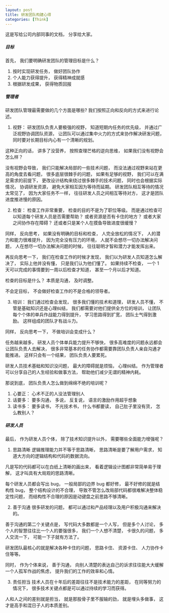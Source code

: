 ```yaml
---
layout: post
title: 研发团队构建心得
categories: [Think]
---
```


这是写给公司内部同事的文档， 分享给大家。

##### 目标
首先， 我们要明确研发团队的管理目标是什么？ 
1. 按时实现研发任务， 做好团队协作
2. 个人能力获得提升， 获得精神成就感
3. 根据研发成果， 获得物质回报

##### 管理者
研发团队管理最需要做的几个方面是哪些? 我们按照正向和反向的方式来进行论述。

1. 视野：
研发团队负责人要极强的视野， 知道短期内任务的优先级， 并通过广泛视野协调团队资源， 让团队可以通过集中火力的方式来协作解决研发问题， 同时要对长期目标内心有一个清晰的规划。

这种正向的话， 讲多了没营养， 按照查理芒格的逆向思维， 如果我们没有视野会怎么样？

没有视野会导致， 我们只能解决局部的一些技术问题， 而没法通过视野来站在更高的角度去看问题， 很多底层很棘手的问题， 如果有足够的视野， 我们可以在满足需求的前提下， 更改设计结构来绕过很多棘手的技术问题， 同时也会根据实际情况， 协调研发资源， 避免大家相互因为等待而延期。 研发团队相互等待的情况太常见了， 因为大家任务不一样， 往往研发人员之间相互等待对方， 这才是团队进度推进慢的原因。

2. 检查：
检查工作非常重要， 检查的目的不是为了职位等级。 而是通过检查可以知道每个研发人员是否需要帮助？ 或者资源是否有卡住的地方？ 或者大家之间协作存在障碍？ 还或者只是某个人在摸鱼导致进度很缓慢？

同样， 反向思考， 如果没有明确的目标和检查， 人完全放松的情况下， 人的潜力和能力很难提升， 因为完全没有压力的环境， 人就不会想尽一切办法解决问题， 人在想尽一切办法解决问题的时候， 往往聪明才智和潜力才能发挥出来。

再反向思考一下， 我们在检查工作的时候才发现， 我们以为研发人员知道怎么解决了， 实际上他并没有懂， 只是我们认为他们懂了。 如果持续不检查， 一个 1 天可以完成的事情要到一周以后检查才知道， 甚至一个月以后才知道。 

检查的目标是什么？ 本质是沟通， 及时调整。

不会定目标， 不会做好检查工作的不是合格的领导者。

3. 培训： 
我们通过检查会发现， 很多我们懂的技术和道理， 研发人员不懂， 不管是基础知识还是心理纠结， 我们都需要对他们提供全方位的培训， 让团队每个个体的单兵作战能力得到提升， 学习思路得到扩宽， 团队士气得到激励。 这样组成的团队才有战斗力。

同样， 反向思考一下， 不做培训会变成什么？ 

任务越来越多， 研发人员个体单兵能力提升不够快， 很多高难度的问题永远都会让团队负责人去解决， 很多非常基本的任务协作都需要靠团队负责人亲自沟通才能推进。 这样只会有一个结果， 团队负责人要累死。

研发人员技术基础和知识没问题， 最大的障碍就是烦恼， 心理纠结。 作为管理者可以分享自己的人生经验和做事方法， 帮助他们减少无谓的精神内耗。

那说到底， 团队负责人怎么做到绵绵不绝的培训呢？
1. 心要正： 心术不正的人没法管理别人
2. 话要多： 要多沟通， 多说， 反复说， 语言的激励作用超乎想象
3. 读书多： 要多读书， 不光技术书， 什么书都要读， 自己肚子里没有货， 怎么教别人？

##### 研发人员
最后， 作为研发人员个体， 除了技术知识提升以外， 需要哪些全面能力增强呢？

1. 思路清晰
逻辑推理能力并不等于思路清晰， 思路清晰是要了解用户需求， 知道大方向的逻辑结构和代码的数据流向。

凡是写的代码都可以在白纸上清晰的画出来， 看着逻辑设计图都非常简单易于理解， 这才叫具有大局观的思路清晰。

每个研发人员都会写出 bug， 一般局部的边界 bug 都好修， 最不好修的就是结构性 bug， 整个结构设计的不合理， 导致不管怎么改局部代码都很难解决整体稳定性问题， 而结构性不合理的原因是动键盘之前思路不够清晰。

2. 善于沟通
很多研发的问题， 都可以通过和产品经理以及用户积极沟通来解决的。

善于沟通的第二个关键点是， 写代码大多数都是一个人写， 但是多个人讨论， 多个人的智慧往往比一个人的要强很多， 我们一个人想不清楚， 卡很久的问题， 多人交流一下， 可能一下子就有方法了。

研发团队最核心的就是解决各种卡住的问题， 思路卡住、 资源卡住、 人力协作卡住等等。

同时， 作为个体来说， 善于沟通， 向别人清楚的表达自己的诉求往往能大大缓解一个人孤军作战的焦虑， 提升我们的工作的效率和心情。

3. 责任担当
技术人员在十年后的差距往往不是技术能力的差距， 在同等努力的情况下， 很多技术关键点都是可以通过持续的学习而获得。

人和人之间的差别就是担当， 就是那股骨子里不服输的劲， 就是埋头多做事， 这才是高手和混日子人的本质差别。


